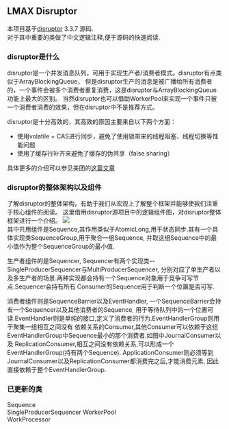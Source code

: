 ## LMAX Disruptor

本项目基于[disruptor](https://github.com/LMAX-Exchange/disruptor) 3.3.7 源码.   
对于其中重要的类做了中文逻辑注释,便于源码的快速阅读.

### disruptor是什么
disruptor是一个并发消息队列，可用于实现生产者/消费者模式。disruptor有点类似于ArrayBlockingQueue，
但是disruptor生产的消息是被广播给所有消费者的，一个事件会被多个消费者重复消费，这是disruptor与ArrayBlockingQueue功能上最大的区别。
当然disruptor也可以借助WorkerPool来实现一个事件只被一个消费者消费的效果，但在disruptor中不是推荐方式。
 
disruptor是十分高效的，其高效的原因主要来自以下两个方面：
 * 使用volatile + CAS进行同步，避免了使用锁带来的线程阻塞、线程切换等性能问题
 * 使用了缓存行补齐来避免了缓存的伪共享（false sharing）
 
具体更多的介绍可以参见美团的[这篇文章](https://tech.meituan.com/disruptor.html)

### disruptor的整体架构以及组件
了解disruptor的整体架构，有助于我们从宏观上了解整个框架并能够使我们注重于核心组件的阅读。
这里借用disruptor源项目中的逻辑组件图，对disruptor整体框架进行一个介绍。
![](https://raw.githubusercontent.com/wiki/LMAX-Exchange/disruptor/images/Models.png)     
其中共用组件是Sequence,其作用类似于AtomicLong,用于状态同步.其有一个具体实现类SequenceGroup,用于聚合一组Sequence,
并取这组Sequence中的最小值作为整个SequenceGroup的最小值.     

生产者组件的是Sequencer, Sequencer有两个实现类--SingleProducerSequencer与MultiProducerSequencer,
分别对应了单生产者以及多生产者的场景.两种实现都会持有一个Sequence对象用于竞争可写节点.Sequencer会持有所有
Consumer的Sequence用于判断一个位置是否可写.     

消费者组件则是SequenceBarrier以及EventHandler, 一个SequenceBarrier会持有一个Sequencer以及其他消费者的Sequence,
用于等待队列中的一个位置可读.EventHandler则是单纯的接口,定义了消费者的行为.EventHandlerGroup则用于聚集一组相互之间没有
依赖关系的Consumer,其他Consumer可以依赖于这组EventHandlerGroup中Sequence最小的那个消费者.如图中JournalConsumer以及
ReplicationConsumer,相互之间没有依赖关系,可以形成一个EventHandlerGroup(持有两个Sequence).
ApplicationConsumer则必须等到JournalConsumer以及ReplicationConsumer都消费完之后,才能消费元素,
因此直接依赖于整个EventHandlerGroup.     

### 已更新的类
Sequence  
SingleProducerSequencer
WorkerPool  
WorkProcessor